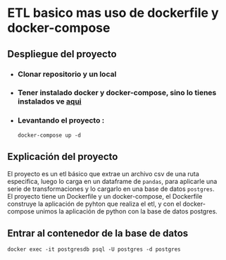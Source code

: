 # **ETL basico mas uso de dockerfile y docker-compose**

## Despliegue del proyecto

- ### Clonar repositorio y un local
- ### Tener instalado docker y docker-compose, sino lo tienes instalados ve [aqui](https://docs.docker.com/engine/install/)
- ### Levantando el proyecto :
    ```
    docker-compose up -d
    ```
## Explicación del proyecto
El proyecto es un etl básico que extrae un archivo csv de una ruta especifica, luego lo carga en un dataframe de `pandas`, para aplicarle una serie de transformaciones y lo cargarlo en una base de datos `postgres`.<br>
El proyecto tiene un Dockerfile y un docker-compose, el Dockerfile construye la aplicación de pyhton que realiza el etl, y con el docker-compose unimos la aplicación de python con la base de datos postgres.

## Entrar al contenedor de la base de datos
```
docker exec -it postgresdb psql -U postgres -d postgres
```
